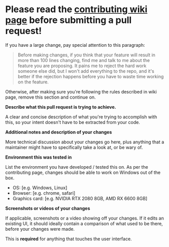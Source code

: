 # Please read the [contributing wiki page](https://github.com/AUTOMATIC1111/stable-diffusion-webui/wiki/Contributing) before submitting a pull request!

If you have a large change, pay special attention to this paragraph:

> Before making changes, if you think that your feature will result in more than 100 lines changing, find me and talk to me about the feature you are proposing. It pains me to reject the hard work someone else did, but I won't add everything to the repo, and it's better if the rejection happens before you have to waste time working on the feature.

Otherwise, after making sure you're following the rules described in wiki page, remove this section and continue on.

**Describe what this pull request is trying to achieve.**

A clear and concise description of what you're trying to accomplish with this, so your intent doesn't have to be extracted from your code.

**Additional notes and description of your changes**

More technical discussion about your changes go here, plus anything that a maintainer might have to specifically take a look at, or be wary of.

**Environment this was tested in**

List the environment you have developed / tested this on. As per the contributing page, changes should be able to work on Windows out of the box.
 - OS: [e.g. Windows, Linux]
 - Browser: [e.g. chrome, safari]
 - Graphics card: [e.g. NVIDIA RTX 2080 8GB, AMD RX 6600 8GB]

**Screenshots or videos of your changes**

If applicable, screenshots or a video showing off your changes. If it edits an existing UI, it should ideally contain a comparison of what used to be there, before your changes were made.

This is **required** for anything that touches the user interface.